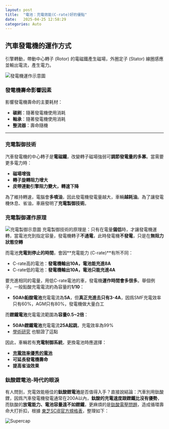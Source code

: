 ```yaml
---
layout: post
title:  "電池：充電效能(C-rate)好的優點"
date:   2025-04-25 12:58:29
categories: Auto
---
```


## 汽車發電機的運作方式

引擎轉動，帶動中心轉子 (Rotor) 的電磁鐵產生磁場，外圈定子 (Stator) 線圈感應並輸出電流，產生電力。

![發電機運作示意圖](https://attach.mobile01.com/attach/202304/mobile01-546fae5ccb350dbd357ba0095c787a83.png)

### 發電機壽命影響因素

影響發電機壽命的主要耗材：
- **碳刷**：隨著發電機使用消耗
- **軸承**：隨著發電機使用消耗
- **整流器**：壽命隨機

---

### 充電製御技術

汽車發電機的中心轉子是**電磁鐵**，改變轉子磁場強弱可**調節發電量的多寡**。當需要更多電力時：
- **磁場增強**
- **轉子旋轉阻力增大**
- **皮帶連動引擎阻力變大，轉速下降**

為了維持轉速，電腦會**多噴油**，因此發電機發電量越大，車輛**越耗油**。為了讓發電機休息、省油，車廠發明了**充電製御技術**。

### 充電製御運作原理
![充電製御示意圖](https://attach.mobile01.com/attach/202409/mobile01-1087ab058e273b6e781f0321aa85fe10.png)
充電製御技術的原理是：只有在電量**偏低**時，才讓發電機運轉，當電池充到指定容量，發電機轉子**不通電**，此時發電機**不發電**，只是在**無阻力狀態空轉**

而電池**充電到停止的時間**，會因**充電能力 (C-rate)**有所不同：
- C-rate高的電池：**發電機輸出10A，電池能充進8A**
- C-rate低的電池：**發電機輸出10A，電池只能充進4A**

要充進相同的電量，用低C-rate電池的車，發電機**運作時間會多很多**。舉個例子，一般鉛酸充電電流約為容量的**1/10**：
- **50Ah鉛酸電池**充電電流為**5A**，但**真正充進去只有3-4A**，因爲SMF充電效率只有60%，AGM只有80%，發電機做大量白工

而**鋰鐵電池**充電電流範圍為**容量0.5~2倍**：
- **50Ah鋰鐵電池**充電電流**25A起跳**，充電效率為99%
- [學術研究](https://attach.mobile01.com/attach/202111/mobile01-d8c9d0d9da6aecd839d3e3fbe4be1398.png) 也驗證了這點

因此，車輛若有**充電制御系統**，更換電池時應選擇：
- [**充電效率優秀的電池**](https://1stbenz.github.io/2025/greenrun.html)
- **可延長發電機壽命**
- **提高省油效果**
 
### 鈦酸鋰電池-時代的眼淚
有人問到，充電效能極佳的**鈦酸鋰電池**是否值得入手？直接說結論：汽車別用鈦酸鋰，因爲汽車發電機發電通常在200A以內，**鈦酸的充電速度跟鋰鐵比沒有優勢**，而鈦酸的**放電能力、電池容量遠不如鋰鐵**，更麻煩的是[鈦酸電壓問題](https://1stbenz.github.io/2025/lto-analysis.html)，造成循環壽命大打折扣，根據 [東芝SCiB官方規格表](https://www.global.toshiba/ww/products-solutions/battery/scib/product-next/product/cell/high-energy.html)，整理如下：

![Supercap](https://attach.mobile01.com/attach/202505/mobile01-2fd84b5d0678545af2b7bb8b82d1469d.png)